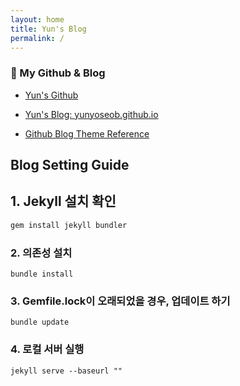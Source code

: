 ```yaml
---
layout: home
title: Yun's Blog
permalink: /
---
```


### 📜 My Github & Blog

- [Yun's Github](https://github.com/yunyoseob)

- [Yun's Blog: yunyoseob.github.io](https://yunyoseob.github.io/)

- [Github Blog Theme Reference](https://github.com/sighingnow/jekyll-gitbook/tree/master)


## Blog Setting Guide

## 1. Jekyll  설치 확인

```sh
gem install jekyll bundler
```

### 2. 의존성 설치

```
bundle install
```

### 3. Gemfile.lock이 오래되었을 경우, 업데이트 하기

```
bundle update
```

### 4. 로컬 서버 실행

```
jekyll serve --baseurl ""
```
